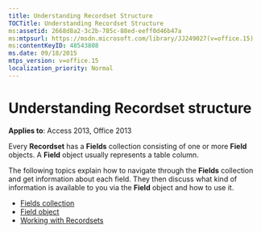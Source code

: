 ```yaml
---
title: Understanding Recordset Structure
TOCTitle: Understanding Recordset Structure
ms:assetid: 2668d8a2-3c2b-785c-88ed-eeff0d46b47a
ms:mtpsurl: https://msdn.microsoft.com/library/JJ249027(v=office.15)
ms:contentKeyID: 48543808
ms.date: 09/18/2015
mtps_version: v=office.15
localization_priority: Normal
---
```


# Understanding Recordset structure

**Applies to**: Access 2013, Office 2013

Every **Recordset** has a **Fields** collection consisting of one or more **Field** objects. A **Field** object usually represents a table column. 

The following topics explain how to navigate through the **Fields** collection and get information about each field. They then discuss what kind of information is available to you via the **Field** object and how to use it.

- [Fields collection](the-fields-collection.md)
- [Field object](the-field-object.md)
- [Working with Recordsets](working-with-recordsets.md)

